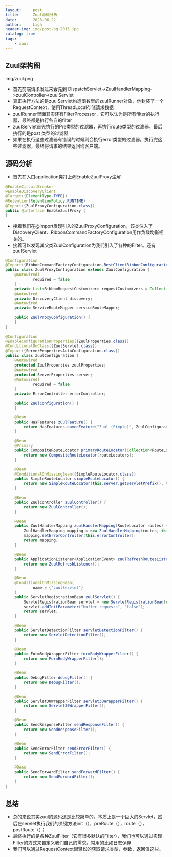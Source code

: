 ```yaml
---
layout:     post
title:      Zuul源码分析
date:       2023-06-22
author:     Ligh
header-img: img/post-bg-2015.jpg
catalog: true
tags:
    - zuul
---
```


## Zuul架构图
img/zuul.png

- 首先前端请求发过来会先到 DispatchServlet->ZuulHandlerMapping->zuulController->zuulServlet
- 真正执行方法的是zuulServlet构造函数里的zuulRunner对象，他封装了一个RequestContext，使用ThreadLocal存储请求数据
- zuulRunner里面其实还有FilterProcessor，它可以认为是所有filter的执行器，最终都是执行各自的filter
- zuulServlet首先执行的Pre类型的过滤器，再执行route类型的过滤器，最后执行的是post 类型的过滤器
- 如果在执行这些过滤器有错误的时候则会执行error类型的过滤器。执行完这些过滤器，最终将请求的结果返回给客户端。

## 源码分析

- 首先在入口application类打上@EnableZuulProxy注解
```java
@EnableCircuitBreaker
@EnableDiscoveryClient
@Target({ElementType.TYPE})
@Retention(RetentionPolicy.RUNTIME)
@Import({ZuulProxyConfiguration.class})
public @interface EnableZuulProxy {
}
```
- 接着我们在@import发现引入的ZuulProxyConfiguration，该类注入了DiscoveryClient、RibbonCommandFactoryConfiguration用作负载均衡相关的。
- 接着可以发现其父类ZuulConfiguration为我们引入了各种的Filter。还有zuulServlet
```java
@Configuration
@Import({RibbonCommandFactoryConfiguration.RestClientRibbonConfiguration.class, RibbonCommandFactoryConfiguration.OkHttpRibbonConfiguration.class, RibbonCommandFactoryConfiguration.HttpClientRibbonConfiguration.class})
public class ZuulProxyConfiguration extends ZuulConfiguration {
    @Autowired(
            required = false
    )
    private List<RibbonRequestCustomizer> requestCustomizers = Collections.emptyList();
    @Autowired
    private DiscoveryClient discovery;
    @Autowired
    private ServiceRouteMapper serviceRouteMapper;

    public ZuulProxyConfiguration() {
    }
}
  
@Configuration
@EnableConfigurationProperties({ZuulProperties.class})
@ConditionalOnClass({ZuulServlet.class})
@Import({ServerPropertiesAutoConfiguration.class})
public class ZuulConfiguration {
    @Autowired
    protected ZuulProperties zuulProperties;
    @Autowired
    protected ServerProperties server;
    @Autowired(
            required = false
    )
    private ErrorController errorController;

    public ZuulConfiguration() {
    }

    @Bean
    public HasFeatures zuulFeature() {
        return HasFeatures.namedFeature("Zuul (Simple)", ZuulConfiguration.class);
    }

    @Bean
    @Primary
    public CompositeRouteLocator primaryRouteLocator(Collection<RouteLocator> routeLocators) {
        return new CompositeRouteLocator(routeLocators);
    }

    @Bean
    @ConditionalOnMissingBean({SimpleRouteLocator.class})
    public SimpleRouteLocator simpleRouteLocator() {
        return new SimpleRouteLocator(this.server.getServletPrefix(), this.zuulProperties);
    }

    @Bean
    public ZuulController zuulController() {
        return new ZuulController();
    }

    @Bean
    public ZuulHandlerMapping zuulHandlerMapping(RouteLocator routes) {
        ZuulHandlerMapping mapping = new ZuulHandlerMapping(routes, this.zuulController());
        mapping.setErrorController(this.errorController);
        return mapping;
    }

    @Bean
    public ApplicationListener<ApplicationEvent> zuulRefreshRoutesListener() {
        return new ZuulRefreshListener();
    }

    @Bean
    @ConditionalOnMissingBean(
            name = {"zuulServlet"}
    )
    public ServletRegistrationBean zuulServlet() {
        ServletRegistrationBean servlet = new ServletRegistrationBean(new ZuulServlet(), new String[]{this.zuulProperties.getServletPattern()});
        servlet.addInitParameter("buffer-requests", "false");
        return servlet;
    }

    @Bean
    public ServletDetectionFilter servletDetectionFilter() {
        return new ServletDetectionFilter();
    }

    @Bean
    public FormBodyWrapperFilter formBodyWrapperFilter() {
        return new FormBodyWrapperFilter();
    }

    @Bean
    public DebugFilter debugFilter() {
        return new DebugFilter();
    }

    @Bean
    public Servlet30WrapperFilter servlet30WrapperFilter() {
        return new Servlet30WrapperFilter();
    }

    @Bean
    public SendResponseFilter sendResponseFilter() {
        return new SendResponseFilter();
    }

    @Bean
    public SendErrorFilter sendErrorFilter() {
        return new SendErrorFilter();
    }

    @Bean
    public SendForwardFilter sendForwardFilter() {
        return new SendForwardFilter();
    }
}
```

## 总结
- 总的来说其实zuul的源码还是比较简单的，本质上是一个巨大的Servlet，然后在servlet执行我们的关键方法init（），preRoute（），route（），postRoute（）；
- 最终执行的是各种ZuulFilter（它有很多默认的Filter），我们也可以通过实现Filter的方式来自定义我们自己的需求，常用的比如日志保存
- 我们可以通过RequestContext很轻松的获取请求类型，参数，返回值这些。



